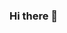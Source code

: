 ### Hi there 👋

<!--
**Anuradha256/Anuradha256** is a ✨ _special_ ✨ repository because its `README.md` (this file) appears on your GitHub profile.

Here are some ideas to get you started:

- 🔭 I’m currently working on machine learning 
- 🌱 I’m currently learning LLM
- 👯 I’m looking to collaborate on OPEN SOURCE 
- 🤔 I’m looking for help with My problem solving and development skills 
- 💬 Ask me about AIML,web dev
- 📫 How to reach me: ...
- 😄 Pronouns: ...
- ⚡ Fun fact: still exploring 
-->
